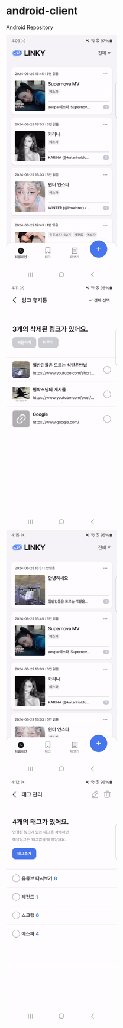 # android-client
Android Repository

<img src="/preview/home.gif" width="300" height="666"/>
<img src="/preview/link_del.gif" width="300" height="666"/>
<img src="/preview/link_edit.gif" width="300" height="666"/>
<img src="/preview/tag_set.gif" width="300" height="666"/>